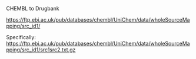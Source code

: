 CHEMBL to Drugbank

https://ftp.ebi.ac.uk/pub/databases/chembl/UniChem/data/wholeSourceMapping/src_id1/

Specifically: https://ftp.ebi.ac.uk/pub/databases/chembl/UniChem/data/wholeSourceMapping/src_id1/src1src2.txt.gz

